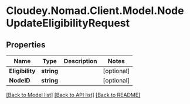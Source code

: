 # Cloudey.Nomad.Client.Model.NodeUpdateEligibilityRequest

## Properties

Name | Type | Description | Notes
------------ | ------------- | ------------- | -------------
**Eligibility** | **string** |  | [optional] 
**NodeID** | **string** |  | [optional] 

[[Back to Model list]](../README.md#documentation-for-models) [[Back to API list]](../README.md#documentation-for-api-endpoints) [[Back to README]](../README.md)

